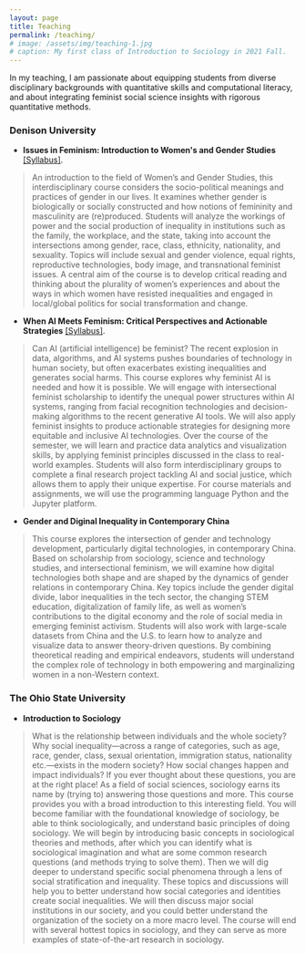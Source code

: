 ```yaml
---
layout: page
title: Teaching
permalink: /teaching/
# image: /assets/img/teaching-1.jpg
# caption: My first class of Introduction to Sociology in 2021 Fall. 
---
```


In my teaching, I am passionate about equipping students from diverse disciplinary backgrounds with quantitative skills and computational literacy, and about integrating feminist social science insights with rigorous quantitative methods.

### Denison University

* **Issues in Feminism: Introduction to Women's and Gender Studies** [[Syllabus]](https://yaoman1324.github.io/assets/files/[public]WGST101_QS290-7_SP_2025_Syllabus.pdf).
> An introduction to the field of Women’s and Gender Studies, this interdisciplinary course considers the socio-political meanings and practices of gender in our lives. It examines whether gender is biologically or socially constructed and how notions of femininity and masculinity are (re)produced. Students will analyze the workings of power and the social production of inequality in institutions such as the family, the workplace, and the state, taking into account the intersections among gender, race, class, ethnicity, nationality, and sexuality. Topics will include sexual and gender violence, equal rights, reproductive technologies, body image, and transnational feminist issues. A central aim of the course is to develop critical reading and thinking about the plurality of women’s experiences and about the ways in which women have resisted inequalities and engaged in local/global politics for social transformation and change.

* **When AI Meets Feminism: Critical Perspectives and Actionable Strategies** [[Syllabus]](https://yaoman1324.github.io/assets/files/[public]WGST286_DA286-01_SP_2025_Syllabus.pdf).
> Can AI (artificial intelligence) be feminist? The recent explosion in data, algorithms, and AI systems pushes boundaries of technology in human society, but often exacerbates existing inequalities and generates social harms. This course explores why feminist AI is needed and how it is possible. We will engage with intersectional feminist scholarship to identify the unequal power structures within AI systems, ranging from facial recognition technologies and decision-making algorithms to the recent generative AI tools. We will also apply feminist insights to produce actionable strategies for designing more equitable and inclusive AI technologies. Over the course of the semester, we will learn and practice data analytics and visualization skills, by applying feminist principles discussed in the class to real-world examples. Students will also form interdisciplinary groups to complete a final research project tackling AI and social justice, which allows them to apply their unique expertise. For course materials and assignments, we will use the programming language Python and the Jupyter platform.

* **Gender and Diginal Inequality in Contemporary China**
> This course explores the intersection of gender and technology development, particularly digital technologies, in contemporary China. Based on scholarship from sociology, science and technology studies, and intersectional feminism, we will examine how digital technologies both shape and are shaped by the dynamics of gender relations in contemporary China. Key topics include the gender digital divide, labor inequalities in the tech sector, the changing STEM education, digitalization of family life, as well as women’s contributions to the digital economy and the role of social media in emerging feminist activism. Students will also work with large-scale datasets from China and the U.S. to learn how to analyze and visualize data to answer theory-driven questions. By combining theoretical reading and empirical endeavors, students will understand the complex role of technology in both empowering and marginalizing women in a non-Western context. 


### The Ohio State University

* **Introduction to Sociology**
> What is the relationship between individuals and the whole society? Why social inequality—across a range of categories, such as age, race, gender, class, sexual orientation, immigration status, nationality etc.—exists in the modern society? How social changes happen and impact individuals? If you ever thought about these questions, you are at the right place! As a field of social sciences, sociology earns its name by (trying to) answering those questions and more. This course provides you with a broad introduction to this interesting field. You will become familiar with the foundational knowledge of sociology, be able to think sociologically, and understand basic principles of doing sociology. We will begin by introducing basic concepts in sociological theories and methods, after which you can identify what is sociological imagination and what are some common research questions (and methods trying to solve them). Then we will dig deeper to understand specific social phenomena through a lens of social stratification and inequality. These topics and discussions will help you to better understand how social categories and identities create social inequalities. We will then discuss major social institutions in our society, and you could better understand the organization of the society on a more macro level. The course will end with several hottest topics in sociology, and they can serve as more examples of state-of-the-art research in sociology.

